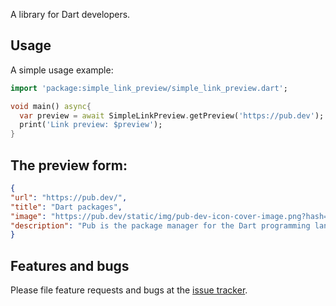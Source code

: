 A library for Dart developers.

## Usage

A simple usage example:

```dart
import 'package:simple_link_preview/simple_link_preview.dart';

void main() async{
  var preview = await SimpleLinkPreview.getPreview('https://pub.dev');
  print('Link preview: $preview');
}
```

## The preview form:

```json
{
"url": "https://pub.dev/",
"title": "Dart packages",
"image": "https://pub.dev/static/img/pub-dev-icon-cover-image.png?hash=vg86r2r3mbs62hiv4ldop0ife5um2g5g",
"description": "Pub is the package manager for the Dart programming language, containing reusable libraries & packages for Flutter, AngularDart, and general Dart programs."
}
```


## Features and bugs

Please file feature requests and bugs at the [issue tracker][tracker].

[tracker]: http://example.com/issues/replaceme
